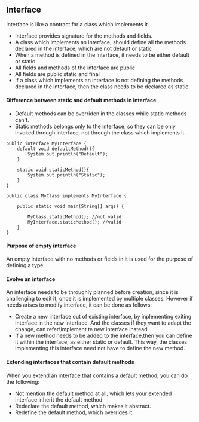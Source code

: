 
## Interface

Interface is like a contract for a class which implements it. 

- Interface provides signature for the methods and fields.
- A class which implements an interface, should define all the methods declared in the interface, which are not default or static
- When a method is defined in the interface, it needs to be either default or static
- All fields and methods of the interface are public
- All fields are public static and final
- If a class which implements an interface is not defining the methods declared in the interface, then the class needs to be declared as static.

#### Difference between static and default methods in interface

- Default methods can be overriden in the classes while static methods can't.
- Static methods belongs only to the interface, so they can be only invoked through interface, not through the class which implements it.
```
public interface MyInterface {
    default void defaultMethod(){
        System.out.println("Default");
    }

    static void staticMethod(){
        System.out.println("Static");
    }    
}

public class MyClass implements MyInterface {

    public static void main(String[] args) {

        MyClass.staticMethod(); //not valid 
        MyInterface.staticMethod(); //valid
    }
}
```

#### Purpose of empty interface
 
An empty interface with no methods or fields in it is used for the purpose of defining a type.

#### Evolve an interface

An interface needs to be throughly planned before creation, since it is challenging to edit it, once it is implemented by multiple classes. However if needs arises to modify interface, it can be done as follows:

- Create a new interface out of existing interface, by inplementing exiting interface in the new interface. And the classes if they want to adapt the change, can refer\implement te new interface instead.
- If a new method needs to be added to the interface,then you can define it within the interface, as either static or default. This way, the classes implementing this interface need not have to define the new method.

#### Extending interfaces that contain default methods

When you extend an interface that contains a default method, you can do the following:

- Not mention the default method at all, which lets your extended interface inherit the default method.
- Redeclare the default method, which makes it abstract.
- Redefine the default method, which overrides it.

